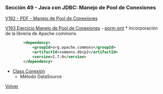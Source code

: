 ### Sección 49 - Java con JDBC: Manejo de Pool de Conexiones 

[V192 - PDF - Manejo de Pool de Conexiones](Apuntes/CJDBC-A-Leccion-PoolConexiones.pdf)

[V193 Ejercicio Manejo de Pool de Conexiones](V193_Ejercicio_Manejo_de_Pool_de_Conexiones/src/main/java)
    - [porm xml](V193_Ejercicio_Manejo_de_Pool_de_Conexiones/pom.xml)
        * Incorporación de la libreria de Apache commons

```xml
        <dependency>
            <groupId>org.apache.commons</groupId>
            <artifactId>commons-dbcp2</artifactId>
            <version>2.7.0</version>
        </dependency>
```

   - [Class Conexión](V193_Ejercicio_Manejo_de_Pool_de_Conexiones/src/main/java/datos/Conexion.java)
        * Método DataSource

[Volver](../)